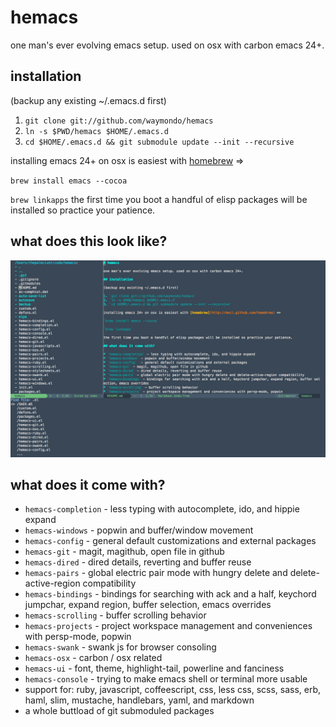 # hemacs

one man's ever evolving emacs setup. used on osx with carbon emacs 24+.

## installation

(backup any existing ~/.emacs.d first)

1. `git clone git://github.com/waymondo/hemacs`
2. `ln -s $PWD/hemacs $HOME/.emacs.d`
3. `cd $HOME/.emacs.d && git submodule update --init --recursive`

installing emacs 24+ on osx is easiest with [homebrew](http://mxcl.github.com/homebrew) =>

`brew install emacs --cocoa`

`brew linkapps`
the first time you boot a handful of elisp packages will be installed so practice your patience.

## what does this look like?

![screenshot](/screenshot.png)

## what does it come with?

* `hemacs-completion` - less typing with autocomplete, ido, and hippie expand
* `hemacs-windows` - popwin and buffer/window movement
* `hemacs-config`  - general default customizations and external packages
* `hemacs-git` - magit, magithub, open file in github
* `hemacs-dired` - dired details, reverting and buffer reuse
* `hemacs-pairs` - global electric pair mode with hungry delete and delete-active-region compatibility
* `hemacs-bindings` - bindings for searching with ack and a half, keychord jumpchar, expand region, buffer selection, emacs overrides
* `hemacs-scrolling` - buffer scrolling behavior
* `hemacs-projects` - project workspace management and conveniences with persp-mode, popwin
* `hemacs-swank` - swank js for browser consoling
* `hemacs-osx` - carbon / osx related
* `hemacs-ui` - font, theme, highlight-tail, powerline and fanciness
* `hemacs-console` - trying to make emacs shell or terminal more usable
* support for: ruby, javascript, coffeescript, css, less css, scss, sass, erb, haml, slim, mustache, handlebars, yaml, and markdown
* a whole buttload of git submoduled packages







